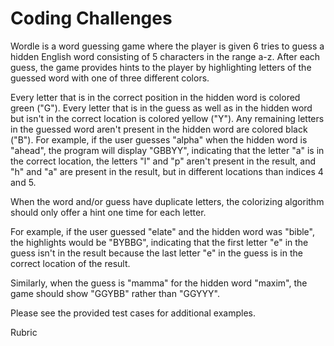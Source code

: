 # Coding Challenges

Wordle is a word guessing game where the player is given 6 tries to guess a hidden English word consisting of 5 characters in the range a-z. After each guess, the game provides hints to the player by highlighting letters of the guessed word with one of three different colors.

Every letter that is in the correct position in the hidden word is colored green ("G").
Every letter that is in the guess as well as in the hidden word but isn't in the correct location is colored yellow ("Y").
Any remaining letters in the guessed word aren't present in the hidden word are colored black ("B").
For example, if the user guesses "alpha" when the hidden word is "ahead", the program will display "GBBYY", indicating that the letter "a" is in the correct location, the letters "l" and "p" aren't present in the result, and "h" and "a" are present in the result, but in different locations than indices 4 and 5.

When the word and/or guess have duplicate letters, the colorizing algorithm should only offer a hint one time for each letter.

For example, if the user guessed "elate" and the hidden word was "bible", the highlights would be "BYBBG", indicating that the first letter "e" in the guess isn't in the result because the last letter "e" in the guess is in the correct location of the result.

Similarly, when the guess is "mamma" for the hidden word "maxim", the game should show "GGYBB" rather than "GGYYY".

Please see the provided test cases for additional examples.

Rubric
